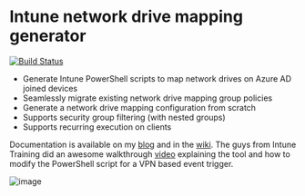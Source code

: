 # Intune network drive mapping generator

[![Build Status](https://dev.azure.com/nicolonsky/ModernWorkplaceTools/_apis/build/status/IntuneDriveMapping?branchName=master)](https://dev.azure.com/nicolonsky/ModernWorkplaceTools/_build/latest?definitionId=14&branchName=master)

* Generate Intune PowerShell scripts to map network drives on Azure AD joined devices
* Seamlessly migrate existing network drive mapping group policies
* Generate a network drive mapping configuration from scratch
* Supports security group filtering (with nested groups)
* Supports recurring execution on clients

Documentation is available on my [blog](https://tech.nicolonsky.ch/next-level-network-drive-mapping-with-intune/) and in the [wiki](https://github.com/nicolonsky/IntuneDriveMapping/wiki#troubleshooting). The guys from Intune Training did an awesome walkthrough [video](https://youtu.be/hHtXFeuHkC4) explaining the tool and how to modify the PowerShell script for a VPN based event trigger.

![image](https://user-images.githubusercontent.com/32899754/88693062-21c4b980-d0ff-11ea-8e5e-adbc655fe0e6.png)
